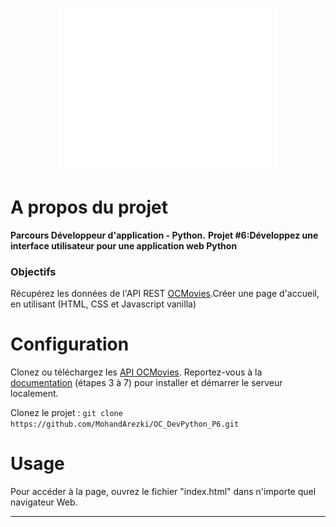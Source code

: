 <p align="center">
  <img src="assets/images/logo.png" alt="logo" />
</p>

# A propos du projet

**Parcours Développeur d'application - Python.**
**Projet #6:Développez une interface utilisateur pour une application web Python**

### Objectifs

Récupérez les données de l'API REST [OCMovies](https://github.com/OpenClassrooms-Student-Center/OCMovies-API-EN-FR).Créer une
page d'accueil, en utilisant (HTML, CSS et Javascript vanilla)

# Configuration

Clonez ou téléchargez les [API OCMovies](https://github.com/OpenClassrooms-Student-Center/OCMovies-API-EN-FR).
Reportez-vous à la [documentation](https://github.com/OpenClassrooms-Student-Center/OCMovies-API-EN-FR#option-2-installation-and-execution-without-pipenv-using-venv-and-pip )
(étapes 3 à 7) pour installer et démarrer le serveur localement.

Clonez le projet :
`git clone https://github.com/MohandArezki/OC_DevPython_P6.git`

# Usage

Pour accéder à la page, ouvrez le fichier "index.html" dans n'importe quel navigateur Web.

---

